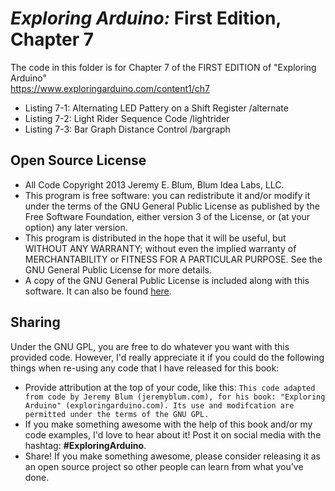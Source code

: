 _Exploring Arduino:_ First Edition, Chapter 7
=============================================
The code in this folder is for Chapter 7 of the FIRST EDITION of "Exploring Arduino"  
https://www.exploringarduino.com/content1/ch7  
  
* Listing 7-1:  Alternating LED Pattery on a Shift Register    /alternate
* Listing 7-2:  Light Rider Sequence Code                      /lightrider
* Listing 7-3:  Bar Graph Distance Control                     /bargraph

Open Source License
-------------------
* All Code Copyright 2013 Jeremy E. Blum, Blum Idea Labs, LLC.
* This program is free software: you can redistribute it and/or modify it under the terms of the GNU General Public License as published by the Free Software Foundation, either version 3 of the License, or (at your option) any later version.
* This program is distributed in the hope that it will be useful, but WITHOUT ANY WARRANTY; without even the implied warranty of MERCHANTABILITY or FITNESS FOR A PARTICULAR PURPOSE.  See the GNU General Public License for more details.
* A copy of the GNU General Public License is included along with this software. It can also be found [here](http://www.gnu.org/licenses/).

Sharing
-------
Under the GNU GPL, you are free to do whatever you want with this provided code. However, I'd really appreciate it if you could do the following things when re-using any code that I have released for this book:
* Provide attribution at the top of your code, like this: `This code adapted from code by Jeremy Blum (jeremyblum.com), for his book: "Exploring Arduino" (exploringarduino.com). Its use and modifcation are permitted under the terms of the GNU GPL.`
* If you make something awesome with the help of this book and/or my code examples, I'd love to hear about it! Post it on social media with the hashtag: **#ExploringArduino**.
* Share!  If you make something awesome, please consider releasing it as an open source project so other people can learn from what you've done.